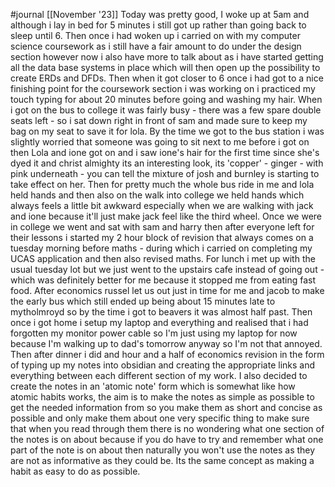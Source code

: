 #journal [[November '23]] 
Today was pretty good, I woke up at 5am and although i lay in bed for 5 minutes i still got up rather than going back to sleep until 6. Then once i had woken up i carried on with my computer science coursework as i still have a fair amount to do under the design section however now i also have more to talk about as i have started getting all the data base systems in place which will then open up the possibility to create ERDs and DFDs. Then when it got closer to 6 once i had got to a nice finishing point for the coursework section i was working on i practiced my touch typing for about 20 minutes before going and washing my hair. When i got on the bus to college it was fairly busy - there was a few spare double seats left - so i sat down right in front of sam and made sure to keep my bag on my seat to save it for lola. By the time we got to the bus station i was slightly worried that someone was going to sit next to me before i got on then Lola and ione got on and i saw ione's hair for the first time since she's dyed it and christ almighty its an interesting look, its 'copper' - ginger - with pink underneath - you can tell the mixture of josh and burnley is starting to take effect on her. Then for pretty much the whole bus ride in me and lola held hands and then also on the walk into college we held hands which always feels a little bit awkward especially when we are walking with jack and ione because it'll just make jack feel like the third wheel.  Once we were in college we went and sat with sam and harry then after everyone left for their lessons i started my 2 hour block of revision that always comes on a tuesday morning before maths - during which i carried on completing my UCAS application  and then also revised maths. For lunch i met up with the usual tuesday lot but we just went to the upstairs cafe instead of going out - which was definitely better for me because it stopped me from eating fast food. After economics russel let us out just in time for me and jacob to make the early bus which still ended up being about 15 minutes late to mytholmroyd so by the time i got to beavers it was almost half past. Then once i got home i setup my laptop and everything and realised that i had forgotten my monitor power cable so I'm just using my laptop for now because I'm walking up to dad's tomorrow anyway so I'm not that annoyed. Then after dinner i did and hour and a half of economics revision in the form of typing up my notes into obsidian and creating the appropriate links and everything between each different section of my work. I also decided to create the notes in an 'atomic note' form which is somewhat like how atomic habits works, the aim is to make the notes as simple as possible to get the needed information from so you make them as short and concise as possible and only make them about one very specific thing to make sure that when you read through them there is no wondering what one section of the notes is on about because if you do have to try and remember what one part of the note is on about then naturally you won't use the notes as they are not as informative as they could be. Its the same concept as making a habit as easy to do as possible. 